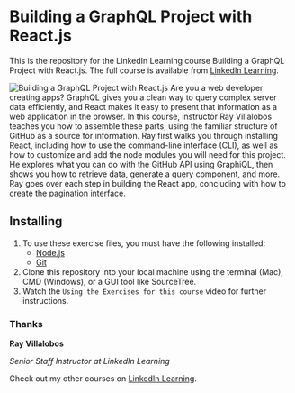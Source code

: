 # Building a GraphQL Project with React.js

This is the repository for the LinkedIn Learning course Building a GraphQL Project with React.js. The full course is available from [LinkedIn Learning][lil-course-url].

![Building a GraphQL Project with React.js][lil-thumbnail-url]
Are you a web developer creating apps? GraphQL gives you a clean way to query complex server data efficiently, and React makes it easy to present that information as a web application in the browser. In this course, instructor Ray Villalobos teaches you how to assemble these parts, using the familiar structure of GitHub as a source for information. Ray first walks you through installing React, including how to use the command-line interface (CLI), as well as how to customize and add the node modules you will need for this project. He explores what you can do with the GitHub API using GraphiQL, then shows you how to retrieve data, generate a query component, and more. Ray goes over each step in building the React app, concluding with how to create the pagination interface.

## Installing

1. To use these exercise files, you must have the following installed:
   - [Node.js](https://nodejs.org/)
   - [Git](https://git-scm.com/)
2. Clone this repository into your local machine using the terminal (Mac), CMD (Windows), or a GUI tool like SourceTree.
3. Watch the `Using the Exercises for this course` video for further instructions.

### Thanks

**Ray Villalobos**

_Senior Staff Instructor at LinkedIn Learning_

Check out my other courses on [LinkedIn Learning](https://www.linkedin.com/learning/instructors/ray-villalobos?u=104).

[lil-course-url]: https://www.linkedin.com/learning/building-a-graphql-project-with-react-js
[lil-thumbnail-url]: https://cdn.lynda.com/course/2875095/2875095-1615224395432-16x9.jpg
